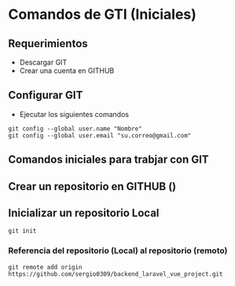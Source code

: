 # Comandos de GTI (Iniciales)
## Requerimientos
- Descargar GIT
- Crear una cuenta en GITHUB
## Configurar GIT
- Ejecutar los siguientes comandos
```
git config --global user.name "Nombre"
git config --global user.email "su.correo@gmail.com"
```
## Comandos iniciales para trabjar con GIT
## Crear un repositorio en GITHUB ()
## Inicializar un repositorio Local
```
git init
```
### Referencia del repositorio (Local) al repositorio (remoto)
```
git remote add origin https://github.com/sergio0309/backend_laravel_vue_project.git
```
